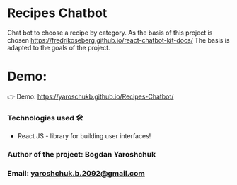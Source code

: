 # Recipes Chatbot 
Chat bot to choose a recipe by category. 
As the basis of this project is chosen https://fredrikoseberg.github.io/react-chatbot-kit-docs/
The basis is adapted to the goals of the project.

# Demo:
👉 Demo: https://yaroschukb.github.io/Recipes-Chatbot/

### Technologies used 🛠️

* React JS - library for building user interfaces!

### Author of the project: **Bogdan Yaroshchuk**
### Email: **yaroshchuk.b.2092@gmail.com**
     

